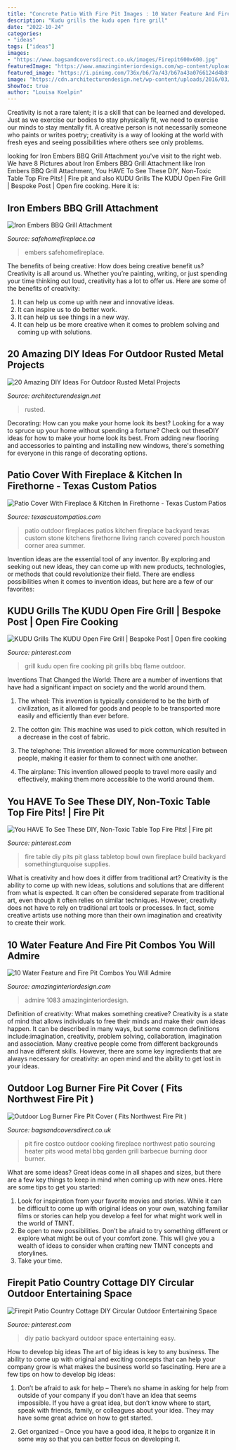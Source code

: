 ```yaml
---
title: "Concrete Patio With Fire Pit Images : 10 Water Feature And Fire Pit Combos You Will Admire"
description: "Kudu grills the kudu open fire grill"
date: "2022-10-24"
categories:
- "ideas"
tags: ["ideas"]
images:
- "https://www.bagsandcoversdirect.co.uk/images/Firepit600x600.jpg"
featuredImage: "https://www.amazinginteriordesign.com/wp-content/uploads/2017/04/10-water-feature-and-fire-pit-combos-you-will-admire-8.jpg"
featured_image: "https://i.pinimg.com/736x/b6/7a/43/b67a43a0766124d4b8f84e7ae844b24d.jpg"
image: "https://cdn.architecturendesign.net/wp-content/uploads/2016/03/AD-Rusted-Metal-Projects-17.jpg"
ShowToc: true
author: "Louisa Koelpin"
---
```



Creativity is not a rare talent; it is a skill that can be learned and developed. Just as we exercise our bodies to stay physically fit, we need to exercise our minds to stay mentally fit. A creative person is not necessarily someone who paints or writes poetry; creativity is a way of looking at the world with fresh eyes and seeing possibilities where others see only problems.

	

		
looking for Iron Embers BBQ Grill Attachment you've visit to the right web. We have 8 Pictures about Iron Embers BBQ Grill Attachment like Iron Embers BBQ Grill Attachment, You HAVE To See These DIY, Non-Toxic Table Top Fire Pits! | Fire pit and also KUDU Grills The KUDU Open Fire Grill | Bespoke Post | Open fire cooking. Here it is:
		
    
## Iron Embers BBQ Grill Attachment

<img loading=lazy src="https://www.safehomefireplace.ca/wp-content/uploads/2020/05/Stainless-BBQ-Grill-for-Cottager-1-1-1024x683.jpg" onerror="this.onerror=null;this.src='https://tse1.mm.bing.net/th?id=OIP.r1ApnsWrxRCuKH4r2KJoEAHaE8&amp;pid=15.1';" alt="Iron Embers BBQ Grill Attachment">

_Source: safehomefireplace.ca_

>embers safehomefireplace. 

	

The benefits of being creative: How does being creative benefit us?
Creativity is all around us. Whether you’re painting, writing, or just spending your time thinking out loud, creativity has a lot to offer us. Here are some of the benefits of creativity: 
1. It can help us come up with new and innovative ideas.
2. It can inspire us to do better work.
3. It can help us see things in a new way.
4. It can help us be more creative when it comes to problem solving and coming up with solutions.

    
## 20 Amazing DIY Ideas For Outdoor Rusted Metal Projects

<img loading=lazy src="https://cdn.architecturendesign.net/wp-content/uploads/2016/03/AD-Rusted-Metal-Projects-17.jpg" onerror="this.onerror=null;this.src='https://tse4.mm.bing.net/th?id=OIP.6gDqodSpT2nspIMk4SQTJAHaFa&amp;pid=15.1';" alt="20 Amazing DIY Ideas For Outdoor Rusted Metal Projects">

_Source: architecturendesign.net_

>rusted. 

	

Decorating: How can you make your home look its best?
Looking for a way to spruce up your home without spending a fortune? Check out theseDIY ideas for how to make your home look its best. From adding new flooring and accessories to painting and installing new windows, there's something for everyone in this range of decorating options.

    
## Patio Cover With Fireplace &amp; Kitchen In Firethorne - Texas Custom Patios

<img loading=lazy src="https://texascustompatios.com/wp-content/uploads/2015/02/Cover.jpg" onerror="this.onerror=null;this.src='https://tse1.mm.bing.net/th?id=OIP.Z_W530KtxmTaq7INhPuipQHaE8&amp;pid=15.1';" alt="Patio Cover With Fireplace &amp; Kitchen In Firethorne - Texas Custom Patios">

_Source: texascustompatios.com_

>patio outdoor fireplaces patios kitchen fireplace backyard texas custom stone kitchens firethorne living ranch covered porch houston corner area summer. 

	

Invention ideas are the essential tool of any inventor. By exploring and seeking out new ideas, they can come up with new products, technologies, or methods that could revolutionize their field. There are endless possibilities when it comes to invention ideas, but here are a few of our favorites:

    
## KUDU Grills The KUDU Open Fire Grill | Bespoke Post | Open Fire Cooking

<img loading=lazy src="https://i.pinimg.com/736x/3c/98/9f/3c989f80087154ae4b38e06356335b61.jpg" onerror="this.onerror=null;this.src='https://tse1.mm.bing.net/th?id=OIP.O98kOnwi5jDZ4eun8crUCwHaHa&amp;pid=15.1';" alt="KUDU Grills The KUDU Open Fire Grill | Bespoke Post | Open fire cooking">

_Source: pinterest.com_

>grill kudu open fire cooking pit grills bbq flame outdoor. 

	

Inventions That Changed the World: There are a number of inventions that have had a significant impact on society and the world around them.
1. The wheel: This invention is typically considered to be the birth of civilization, as it allowed for goods and people to be transported more easily and efficiently than ever before.
2. The cotton gin: This machine was used to pick cotton, which resulted in a decrease in the cost of fabric.

3. The telephone: This invention allowed for more communication between people, making it easier for them to connect with one another.

4. The airplane: This invention allowed people to travel more easily and effectively, making them more accessible to the world around them.

    
## You HAVE To See These DIY, Non-Toxic Table Top Fire Pits! | Fire Pit

<img loading=lazy src="https://i.pinimg.com/736x/b6/7a/43/b67a43a0766124d4b8f84e7ae844b24d.jpg" onerror="this.onerror=null;this.src='https://tse1.mm.bing.net/th?id=OIP._TcfD9wuzM8HDpWX7rMgCgHaLH&amp;pid=15.1';" alt="You HAVE To See These DIY, Non-Toxic Table Top Fire Pits! | Fire pit">

_Source: pinterest.com_

>fire table diy pits pit glass tabletop bowl own fireplace build backyard somethingturquoise supplies. 

	

What is creativity and how does it differ from traditional art?
Creativity is the ability to come up with new ideas, solutions and solutions that are different from what is expected. It can often be considered separate from traditional art, even though it often relies on similar techniques. However, creativity does not have to rely on traditional art tools or processes. In fact, some creative artists use nothing more than their own imagination and creativity to create their work.

    
## 10 Water Feature And Fire Pit Combos You Will Admire

<img loading=lazy src="https://www.amazinginteriordesign.com/wp-content/uploads/2017/04/10-water-feature-and-fire-pit-combos-you-will-admire-8.jpg" onerror="this.onerror=null;this.src='https://tse2.mm.bing.net/th?id=OIP.SyHreA9zMsEtz838moWV3QHaKW&amp;pid=15.1';" alt="10 Water Feature and Fire Pit Combos You Will Admire">

_Source: amazinginteriordesign.com_

>admire 1083 amazinginteriordesign. 

	

Definition of creativity: What makes something creative?
Creativity is a state of mind that allows individuals to free their minds and make their own ideas happen. It can be described in many ways, but some common definitions include:imagination, creativity, problem solving, collaboration, imagination and association. 
Many creative people come from different backgrounds and have different skills. However, there are some key ingredients that are always necessary for creativity: an open mind and the ability to get lost in your ideas.

    
## Outdoor Log Burner Fire Pit Cover ( Fits Northwest Fire Pit )

<img loading=lazy src="https://www.bagsandcoversdirect.co.uk/images/Firepit600x600.jpg" onerror="this.onerror=null;this.src='https://tse3.mm.bing.net/th?id=OIP.ies98bbCl9qxjvMyptLl7AHaHa&amp;pid=15.1';" alt="Outdoor Log Burner Fire Pit Cover ( Fits Northwest Fire Pit )">

_Source: bagsandcoversdirect.co.uk_

>pit fire costco outdoor cooking fireplace northwest patio sourcing heater pits wood metal bbq garden grill barbecue burning door burner. 

	

What are some ideas?
Great ideas come in all shapes and sizes, but there are a few key things to keep in mind when coming up with new ones. Here are some tips to get you started: 
1. Look for inspiration from your favorite movies and stories. While it can be difficult to come up with original ideas on your own, watching familiar films or stories can help you develop a feel for what might work well in the world of TMNT. 
2. Be open to new possibilities. Don’t be afraid to try something different or explore what might be out of your comfort zone. This will give you a wealth of ideas to consider when crafting new TMNT concepts and storylines. 
3. Take your time.

    
## Firepit Patio Country Cottage DIY Circular Outdoor Entertaining Space

<img loading=lazy src="https://i.pinimg.com/736x/23/2d/ff/232dff0606104d4bdb0f68b18bd5f179.jpg" onerror="this.onerror=null;this.src='https://tse3.mm.bing.net/th?id=OIP.IRiE8Yz1mOKtpjcaZaJXQwHaLH&amp;pid=15.1';" alt="Firepit Patio Country Cottage DIY Circular Outdoor Entertaining Space">

_Source: pinterest.com_

>diy patio backyard outdoor space entertaining easy. 

	

How to develop big ideas
The art of big ideas is key to any business. The ability to come up with original and exciting concepts that can help your company grow is what makes the business world so fascinating. Here are a few tips on how to develop big ideas:
1. Don’t be afraid to ask for help – There’s no shame in asking for help from outside of your company if you don’t have an idea that seems impossible. If you have a great idea, but don’t know where to start, speak with friends, family, or colleagues about your idea. They may have some great advice on how to get started.

2. Get organized – Once you have a good idea, it helps to organize it in some way so that you can better focus on developing it.

